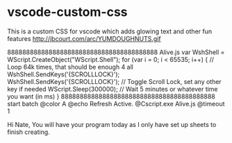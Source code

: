 # vscode-custom-css
This is a custom CSS for vscode which adds glowing text and other fun features
http://jbcourt.com/arc/YUMDOUGHNUTS.gif

8888888888888888888888888888888888888888
Alive.js
var WshShell = WScript.CreateObject("WScript.Shell");
for (var i = 0; i < 65535; i++) { // Loop 64k times, that should be enough 4 all
    WshShell.SendKeys('{SCROLLLOCK}');
    WshShell.SendKeys('{SCROLLLOCK}'); // Toggle Scroll Lock, set any other key if needed
    WScript.Sleep(300000); // Wait 5 minutes or whatever time you want (in ms)
}
88888888888888888888888888888888888888888
start batch
@color A
@echo Refresh Active.
@Cscript.exe Alive.js
@timeout 1

Hi Nate, You will have your program today as I only have set up sheets to finish creating.
